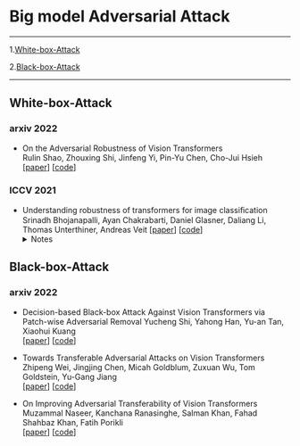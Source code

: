 

# Big model Adversarial Attack
----
1.[White-box-Attack](#jump1)   

2.[Black-box-Attack](#jump2)  

---
## <span id="jump1">White-box-Attack</span>


### arxiv 2022

+ On the Adversarial Robustness of Vision Transformers   
Rulin Shao, Zhouxing Shi, Jinfeng Yi, Pin-Yu Chen, Cho-Jui Hsieh  
[[paper](https://arxiv.org/abs/2103.15670)]  [[code](https://github.com/RulinShao/on-the-adversarial-robustness-of-visual-transformer)]


### ICCV 2021

+ Understanding robustness of transformers for image classiﬁcation  
Srinadh Bhojanapalli, Ayan Chakrabarti, Daniel Glasner, Daliang Li, Thomas Unterthiner, Andreas Veit
[[paper](https://arxiv.org/abs/2103.14586)] [[code]()]
  <details>
    <summary>Notes</summary>
    test
    </details>





## <span id="jump2">Black-box-Attack</span>


### arxiv 2022

+ Decision-based Black-box Attack Against Vision Transformers via Patch-wise Adversarial Removal
Yucheng Shi, Yahong Han, Yu-an Tan, Xiaohui Kuang  
[[paper](https://arxiv.org/abs/2112.03492)] [[code](https://github.com/shiyuchengTJU/PAR/blob/main/par_main.py)]  


+ Towards Transferable Adversarial Attacks on Vision Transformers  
Zhipeng Wei, Jingjing Chen, Micah Goldblum, Zuxuan Wu, Tom Goldstein, Yu-Gang Jiang  
[[paper](https://arxiv.org/abs/2109.04176)] [[code](https://github.com/shiyuchengTJU/PAR/blob/main/par_main.py)]  


+ On Improving Adversarial Transferability of Vision Transformers  
Muzammal Naseer, Kanchana Ranasinghe, Salman Khan, Fahad Shahbaz Khan, Fatih Porikli  
[[paper](https://arxiv.org/abs/2106.04169)] [[code](https://t.ly/hBbW)]  



